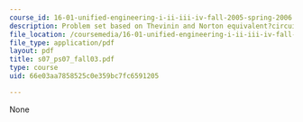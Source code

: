 ```yaml
---
course_id: 16-01-unified-engineering-i-ii-iii-iv-fall-2005-spring-2006
description: Problem set based on Thevinin and Norton equivalent?circuits.
file_location: /coursemedia/16-01-unified-engineering-i-ii-iii-iv-fall-2005-spring-2006/66e03aa7858525c0e359bc7fc6591205_s07_ps07_fall03.pdf
file_type: application/pdf
layout: pdf
title: s07_ps07_fall03.pdf
type: course
uid: 66e03aa7858525c0e359bc7fc6591205

---
```

None